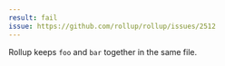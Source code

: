 ```yaml
---
result: fail
issue: https://github.com/rollup/rollup/issues/2512
---
```


Rollup keeps `foo` and `bar` together in the same file.
